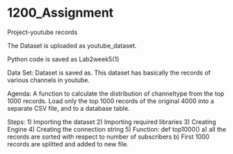 # 1200_Assignment
Project-youtube records

The Dataset is uploaded as youtube_dataset.

Python code is saved as Lab2week5(1)

Data Set: Dataset is saved as. This dataset has basically the records of various channels in youtube.

Agenda: A function to calculate the distribution of channeltype from the top 1000 records.
        Load only the top 1000 records of the original 4000 into a separate CSV file, and to a database table.


Steps: 1) Importing the dataset
        2) Importing required libraries
        3) Creating Engine
        4) Creating the connection string
        5) Function: def top1000()
                    a) all the records are sorted with respect to number of subscribers
                    b) First 1000 records are splitted and added to new file.

